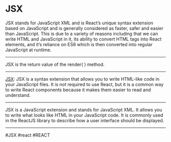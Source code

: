 # JSX
JSX stands for JavaScript XML and is React’s unique syntax extension based on JavaScript and is generally considered as faster, safer and easier than JavaScript. This is due to a variety of reasons including that we can write HTML and JavaScript in it, its ability to convert HTML tags into React elements, and it’s reliance on ES6 which is then converted into regular JavaScript at runtime.
***
JSX is the return value of the render( ) method.
***
[JSX](https://pandaquests.medium.com/jsx-in-reactjs-767225e7ac27): JSX is a syntax extension that allows you to write HTML-like code in your JavaScript files. It is not required to use React, but it is a common way to write React components because it makes them easier to read and understand.
***

JSX is a JavaScript extension and stands for JavaScript XML. It allows you to write what looks like HTML in your JavaScript code. It is commonly used in the ReactJS library to describe how a user interface should be displayed.
***

#JSX #react #REACT